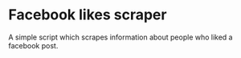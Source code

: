 # Facebook likes scraper

A simple script which scrapes information about people who liked a facebook post.

